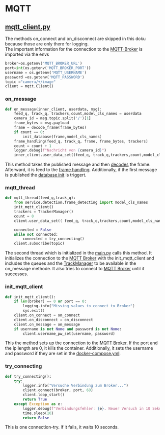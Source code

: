 # MQTT
## [mqtt_client.py](../../../../../../../source/detectionService/app/service/mqtt/mqtt_client.py)
The methods on_connect and on_disconnect are skipped in this doku because those are only there for logging.
<br>
The important information for the connection to the [MQTT-Broker](../../../../mqttBroker/Readme.md) is imported via the envs
```python
broker=os.getenv('MQTT_BROKER_URL')
port=int(os.getenv('MQTT_BROKER_PORT'))
username = os.getenv('MQTT_USERNAME')
password =os.getenv('MQTT_PASSWORD')
topic ="camera/+/image"
client = mqtt.Client()
```

### on_message
```python
def on_message(inner_client, userdata, msg):
    feed_q, track_q, trackers,count,model_cls_names = userdata
    camera_id = msg.topic.split('/')[1]
    frame_bytes = msg.payload
    frame = decode_frame(frame_bytes)
    if count == 0:
        init_database(frame,model_cls_names)
    frame_handling(feed_q, track_q, frame, frame_bytes, trackers)
    count = count + 1
    logger.debug(f"Nachricht von {camera_id}")
    inner_client.user_data_set((feed_q, track_q,trackers,count,model_cls_names))
```
This method takes the published message and then [decodes](../detection/Readme.md) the frame. Afterward, it is feed to the [frame handling](../detection/Readme.md).
Additionally, if the first message is published the [database init](../http_request/Readme.md) is triggert.
### mqtt_thread
```python
def mqtt_thread(feed_q,track_q):
    from service.detection.frame_detecting import model_cls_names
    init_mqtt_client()
    trackers = TrackerManager()
    count = 0
    client.user_data_set(( feed_q, track_q,trackers,count,model_cls_names))

    connected = False
    while not connected:
        connected = try_connecting()
    client.subscribe(topic)
```
The second thread which is initialized in the [main.py](../../Readme.md) calls this method.
It initializes the connection to the [MQTT Broker](../../../../mqttBroker/Readme.md) with the init_mqtt_client and
includes the queues and the [TrackManager](../../entities/detection/Readme.md) to be available in the on_message methode.
It also tries to connect to [MQTT Broker](../../../../mqttBroker/Readme.md) until it successes.
### init_mqtt_client
```python
def init_mqtt_client():
    if len(broker) == 0 or port == 0:
        logging.info("Missing values to connect to Broker")
        sys.exit()
    client.on_connect = on_connect
    client.on_disconnect = on_disconnect
    client.on_message = on_message
    if username is not None and password is not None:
        client.username_pw_set(username, password)
```
This the method sets up the connection to the [MQTT Broker](../../../../mqttBroker/Readme.md).
If the port and the ip length are 0, it kills the container.
Additionally, it sets the username and password if they are set in the [docker-compose.yml](../../../Readme).
### try_connecting
```python
def try_connecting():
    try:
        logger.info("Versuche Verbindung zum Broker...")
        client.connect(broker, port, 60)
        client.loop_start()
        return True
    except Exception as e:
        logger.debug(f"Verbindungsfehler: {e}. Neuer Versuch in 10 Sekunden...")
        time.sleep(10)
        return False
```
This is one connection-try. If it fails, it waits 10 seconds.
